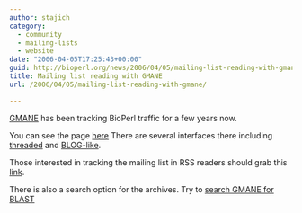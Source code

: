 ```yaml
---
author: stajich
category:
  - community
  - mailing-lists
  - website
date: "2006-04-05T17:25:43+00:00"
guid: http://bioperl.org/news/2006/04/05/mailing-list-reading-with-gmane/
title: Mailing list reading with GMANE
url: /2006/04/05/mailing-list-reading-with-gmane/

---
```

[GMANE](http://gmane.org) has been tracking BioPerl traffic for a few years now.

You can see the page [here](http://dir.gmane.org/gmane.comp.lang.perl.bio.general)
There are several interfaces there including [threaded](http://news.gmane.org/gmane.comp.lang.perl.bio.general) and [BLOG-like](http://blog.gmane.org/gmane.comp.lang.perl.bio.general).

Those interested in tracking the mailing list in RSS readers should grab this [link](http://rss.gmane.org/gmane.comp.lang.perl.bio.general).

There is also a search option for the archives. Try to [search GMANE for BLAST](http://search.gmane.org/?query=BLAST&group=gmane.comp.lang.perl.bio.general)
